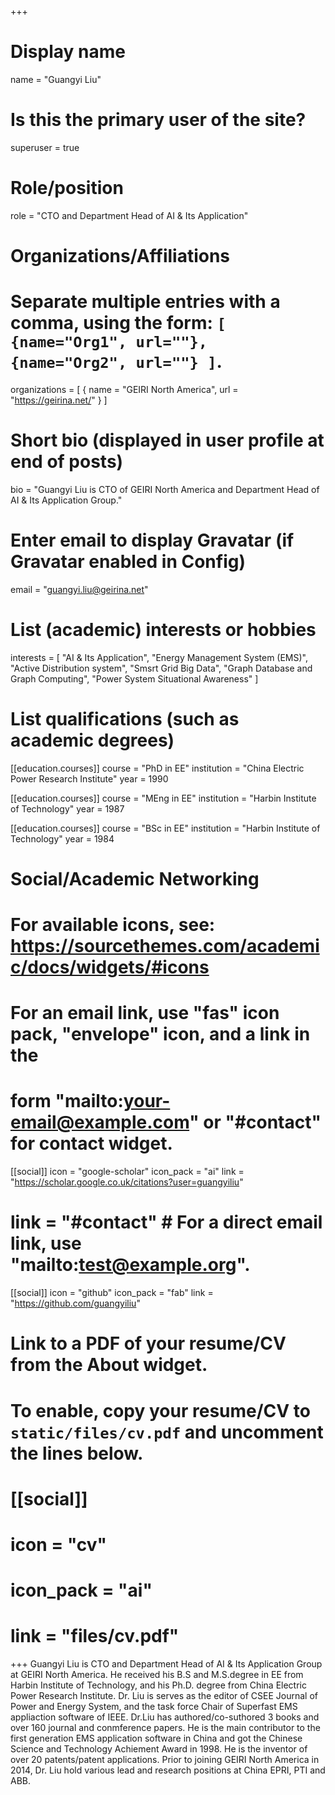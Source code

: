 +++
# Display name
name = "Guangyi Liu"

# Is this the primary user of the site?
superuser = true

# Role/position
role = "CTO and Department Head of AI & Its Application"

# Organizations/Affiliations
#   Separate multiple entries with a comma, using the form: `[ {name="Org1", url=""}, {name="Org2", url=""} ]`.
organizations = [ { name = "GEIRI North America", url = "https://geirina.net/" } ]

# Short bio (displayed in user profile at end of posts)
bio = "Guangyi Liu is CTO of GEIRI North America and Department Head of AI & Its Application Group."

# Enter email to display Gravatar (if Gravatar enabled in Config)
email = "guangyi.liu@geirina.net"

# List (academic) interests or hobbies
interests = [
  "AI & Its Application",
  "Energy Management System (EMS)",
  "Active Distribution system",
  "Smsrt Grid Big Data",
  "Graph Database and Graph Computing",
  "Power System Situational Awareness"
]

# List qualifications (such as academic degrees)
[[education.courses]]
  course = "PhD in EE"
  institution = "China Electric Power Research Institute"
  year = 1990

[[education.courses]]
  course = "MEng in EE"
  institution = "Harbin Institute of Technology"
  year = 1987

[[education.courses]]
  course = "BSc in EE"
  institution = "Harbin Institute of Technology"
  year = 1984

# Social/Academic Networking
# For available icons, see: https://sourcethemes.com/academic/docs/widgets/#icons
#   For an email link, use "fas" icon pack, "envelope" icon, and a link in the
#   form "mailto:your-email@example.com" or "#contact" for contact widget.

[[social]]
  icon = "google-scholar"
  icon_pack = "ai"
  link = "https://scholar.google.co.uk/citations?user=guangyiliu"
#  link = "#contact"  # For a direct email link, use "mailto:test@example.org".

[[social]]
  icon = "github"
  icon_pack = "fab"
  link = "https://github.com/guangyiliu"

# Link to a PDF of your resume/CV from the About widget.
# To enable, copy your resume/CV to `static/files/cv.pdf` and uncomment the lines below.
# [[social]]
#   icon = "cv"
#   icon_pack = "ai"
#   link = "files/cv.pdf"

+++
Guangyi Liu is CTO and Department Head of AI & Its Application Group at GEIRI North America. He received his B.S and M.S.degree in EE from Harbin Institute of Technology, and his Ph.D. degree from China Electric Power Research Institute. 
Dr. Liu is serves as the editor of CSEE Journal of Power and Energy System, and the task force Chair of Superfast EMS appliaction software of IEEE.
Dr.Liu has authored/co-suthored 3 books and over 160 journal and conmference papers. He is the main contributor to the first generation EMS application software in China and got the Chinese Science and Technology Achiement Award in 1998. He is the inventor of over 20 patents/patent applications. Prior to joining GEIRI North America in 2014, Dr. Liu hold various lead and research positions at China EPRI, PTI and ABB.
